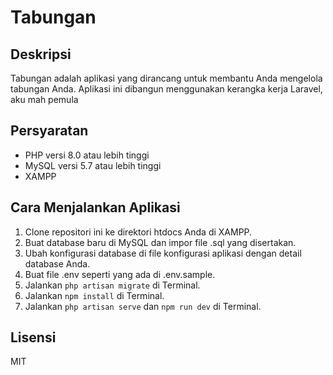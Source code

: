 # Tabungan

## Deskripsi
Tabungan adalah aplikasi yang dirancang untuk membantu Anda mengelola tabungan Anda. Aplikasi ini dibangun menggunakan kerangka kerja Laravel, aku mah pemula

## Persyaratan
- PHP versi 8.0 atau lebih tinggi
- MySQL versi 5.7 atau lebih tinggi
- XAMPP

## Cara Menjalankan Aplikasi
1. Clone repositori ini ke direktori htdocs Anda di XAMPP.
2. Buat database baru di MySQL dan impor file .sql yang disertakan.
3. Ubah konfigurasi database di file konfigurasi aplikasi dengan detail database Anda.
4. Buat file .env seperti yang ada di .env.sample.
5. Jalankan `php artisan migrate` di Terminal.
6. Jalankan `npm install` di Terminal.
7. Jalankan `php artisan serve` dan `npm run dev` di Terminal.

## Lisensi
MIT

